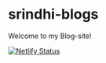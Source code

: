 # srindhi-blogs

Welcome to my Blog-site!

[![Netlify Status](https://api.netlify.com/api/v1/badges/966c150c-c15d-429a-a6b7-3f680ba6ec07/deploy-status)](https://app.netlify.com/sites/srinidhi-blogs/deploys)
